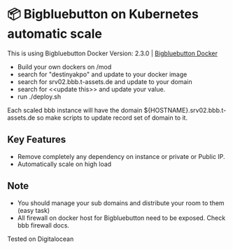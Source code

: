 # 📦 Bigbluebutton on Kubernetes automatic scale

This is using Bigbluebutton Docker Version: 2.3.0 | [Bigbluebutton Docker](https://github.com/bigbluebutton/docker/)

- Build your own dockers on /mod
- search for "destinyakpo" and update to your docker image
- search for srv02.bbb.t-assets.de and update to your domain
- search for \<\<update this\>\> and update your value. 
- run ./deploy.sh
  
Each scaled bbb instance will have the domain ${HOSTNAME}.srv02.bbb.t-assets.de so make scripts to update record set of domain to it.

## Key Features
  - Remove completely any dependency on instance or private or Public IP.
  - Automatically scale on high load
  
## Note
  - You should manage your sub domains and distribute your room to them (easy task)
  - All firewall on docker host for Bigbluebutton need to be exposed. Check bbb firewall docs.

Tested on Digitalocean
  
  
